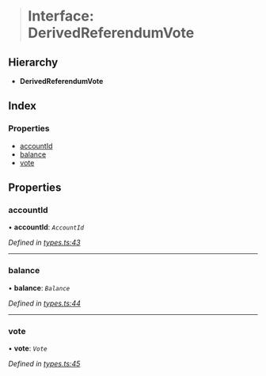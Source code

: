 > # Interface: DerivedReferendumVote

## Hierarchy

* **DerivedReferendumVote**

## Index

### Properties

* [accountId](_types_.derivedreferendumvote.md#accountid)
* [balance](_types_.derivedreferendumvote.md#balance)
* [vote](_types_.derivedreferendumvote.md#vote)

## Properties

###  accountId

• **accountId**: *`AccountId`*

*Defined in [types.ts:43](https://github.com/polkadot-js/api/blob/37af934/packages/api-derive/src/types.ts#L43)*

___

###  balance

• **balance**: *`Balance`*

*Defined in [types.ts:44](https://github.com/polkadot-js/api/blob/37af934/packages/api-derive/src/types.ts#L44)*

___

###  vote

• **vote**: *`Vote`*

*Defined in [types.ts:45](https://github.com/polkadot-js/api/blob/37af934/packages/api-derive/src/types.ts#L45)*